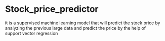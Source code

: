 # Stock_price_predictor

it is a supervised machine learning model that will predict the stock price by analyzing the previous large data and predict the price by the help of support vector regression

